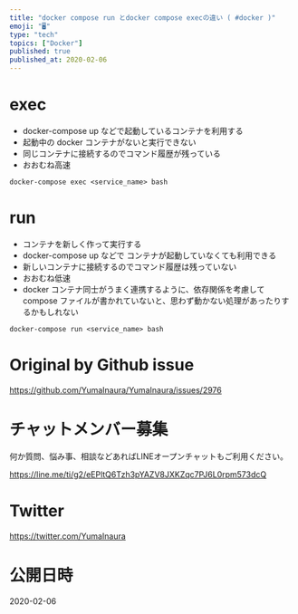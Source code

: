 ```yaml
---
title: "docker compose run とdocker compose execの違い ( #docker )"
emoji: "🖥"
type: "tech"
topics: ["Docker"]
published: true
published_at: 2020-02-06
---
```


# exec

- docker-compose up などで起動しているコンテナを利用する
- 起動中の docker コンテナがないと実行できない
- 同じコンテナに接続するのでコマンド履歴が残っている
- おおむね高速

```
docker-compose exec <service_name> bash
```


# run

- コンテナを新しく作って実行する
- docker-compose up などで コンテナが起動していなくても利用できる
- 新しいコンテナに接続するのでコマンド履歴は残っていない
- おおむね低速
- docker コンテナ同士がうまく連携するように、依存関係を考慮して compose ファイルが書かれていないと、思わず動かない処理があったりするかもしれない


```
docker-compose run <service_name> bash
```



# Original by Github issue

https://github.com/YumaInaura/YumaInaura/issues/2976








<!-- Update From Qiita API -->

# チャットメンバー募集


何か質問、悩み事、相談などあればLINEオープンチャットもご利用ください。

https://line.me/ti/g2/eEPltQ6Tzh3pYAZV8JXKZqc7PJ6L0rpm573dcQ





# Twitter


https://twitter.com/YumaInaura


<!-- Update From Qiita API -->



# 公開日時

2020-02-06
